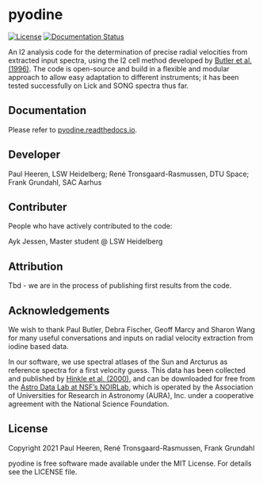 # pyodine

[![License](http://img.shields.io/badge/license-MIT-blue.svg?style=flat)](https://gitlab.com/Heeren/pyodine/-/blob/master/LICENSE) [![Documentation Status](https://readthedocs.org/projects/pyodine/badge/?version=latest)](https://pyodine.readthedocs.io/en/latest/?badge=latest)

An I2 analysis code for the determination of precise radial velocities from extracted input spectra, using the I2 cell method developed by [Butler et al. (1996)](https://ui.adsabs.harvard.edu/abs/1996PASP..108..500B/abstract). The code is open-source and build in a flexible and modular approach to allow easy adaptation to different instruments; it has been tested successfully on Lick and SONG spectra thus far.

## Documentation

Please refer to [pyodine.readthedocs.io](http://pyodine.readthedocs.io/).

## Developer

Paul Heeren, LSW Heidelberg; René Tronsgaard-Rasmussen, DTU Space; Frank Grundahl, SAC Aarhus

## Contributer

People who have actively contributed to the code:

Ayk Jessen, Master student @ LSW Heidelberg

## Attribution

Tbd - we are in the process of publishing first results from the code.

## Acknowledgements

We wish to thank Paul Butler, Debra Fischer, Geoff Marcy and Sharon Wang for many useful conversations and inputs on radial velocity extraction from iodine based data.

In our software, we use spectral atlases of the Sun and Arcturus as reference spectra for a first velocity guess. This data has been collected and published by [Hinkle et al. (2000)](https://ui.adsabs.harvard.edu/abs/2000vnia.book.....H/abstract), and can be downloaded for free from the [Astro Data Lab at NSF’s NOIRLab](https://noirlab.edu/science/data-services/other), which is operated by the Association of Universities for Research in Astronomy (AURA), Inc. under a cooperative agreement with the National Science Foundation.

## License

Copyright 2021 Paul Heeren, René Tronsgaard-Rasmussen, Frank Grundahl

pyodine is free software made available under the MIT License. For details see the LICENSE file.
